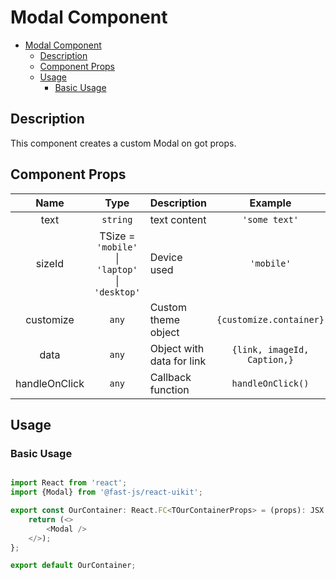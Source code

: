 # Modal Component

- [Modal Component](#modal-component)
  - [Description](#description)
  - [Component Props](#component-props)
  - [Usage](#usage)
    - [Basic Usage](#basic-usage)

## Description

This component creates a custom Modal on got props.

## Component Props

|     Name      |                      Type                       | Description               |           Example           |
| :-----------: | :---------------------------------------------: | ------------------------- | :-------------------------: |
|     text      |                    `string`                     | text content              |        `'some text'`        |
|    sizeId     | TSize = `'mobile'` \| `'laptop'` \| `'desktop'` | Device used               |         `'mobile'`          |
|   customize   |                      `any`                      | Custom theme object       |   `{customize.container}`   |
|     data      |                      `any`                      | Object with data for link | `{link, imageId, Caption,}` |
| handleOnClick |                      `any`                      | Callback function         |      `handleOnClick()`      |

## Usage

### Basic Usage

```typescript

import React from 'react';
import {Modal} from '@fast-js/react-uikit';

export const OurContainer: React.FC<TOurContainerProps> = (props): JSX.Element => {
    return (<>
        <Modal />
    </>);
};

export default OurContainer;

```
